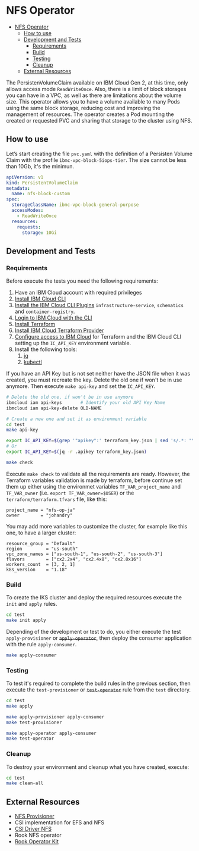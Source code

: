 # NFS Operator

- [NFS Operator](#nfs-operator)
  - [How to use](#how-to-use)
  - [Development and Tests](#development-and-tests)
    - [Requirements](#requirements)
    - [Build](#build)
    - [Testing](#testing)
    - [Cleanup](#cleanup)
  - [External Resources](#external-resources)

The PersistenVolumeClaim available on IBM Cloud Gen 2, at this time, only allows access mode `ReadWriteOnce`. Also, there is a limit of block storages you can have in a VPC, as well as there are limitations about the volume size. This operator allows you to have a volume available to many Pods using the same block storage, reducing cost and improving the management of resources. The operator creates a Pod mounting the created or requested PVC and sharing that storage to the cluster using NFS.

## How to use

Let’s start creating the file `pvc.yaml` with the definition of a Persisten Volume Claim with the profile `ibmc-vpc-block-5iops-tier`. The size cannot be less than 10Gb, it's the minimun.

```yaml
apiVersion: v1
kind: PersistentVolumeClaim
metadata:
  name: nfs-block-custom
spec:
  storageClassName: ibmc-vpc-block-general-purpose
  accessModes:
    - ReadWriteOnce
  resources:
    requests:
      storage: 10Gi
```

## Development and Tests

### Requirements

Before execute the tests you need the following requirements:

1. Have an IBM Cloud account with required privileges
2. [Install IBM Cloud CLI](https://ibm.github.io/cloud-enterprise-examples/iac/setup-environment#install-ibm-cloud-cli)
3. [Install the IBM Cloud CLI Plugins](https://ibm.github.io/cloud-enterprise-examples/iac/setup-environment#ibm-cloud-cli-plugins) `infrastructure-service`, `schematics` and `container-registry`.
4. [Login to IBM Cloud with the CLI](https://ibm.github.io/cloud-enterprise-examples/iac/setup-environment#login-to-ibm-cloud)
5. [Install Terraform](https://ibm.github.io/cloud-enterprise-examples/iac/setup-environment#install-terraform)
6. [Install IBM Cloud Terraform Provider](https://ibm.github.io/cloud-enterprise-examples/iac/setup-environment#configure-access-to-ibm-cloud)
7. [Configure access to IBM Cloud](https://ibm.github.io/cloud-enterprise-examples/iac/setup-environment#configure-access-to-ibm-cloud) for Terraform and the IBM Cloud CLI setting up the `IC_API_KEY` environment variable.
8. Install the following tools:
   1. [jq](https://stedolan.github.io/jq/download/)
   2. [kubectl](https://kubernetes.io/docs/tasks/tools/install-kubectl/)

If you have an API Key but is not set neither have the JSON file when it was created, you must recreate the key. Delete the old one if won't be in use anymore. Then execute `make api-key` and set the `IC_API_KEY`.

```bash
# Delete the old one, if won't be in use anymore
ibmcloud iam api-keys       # Identify your old API Key Name
ibmcloud iam api-key-delete OLD-NAME

# Create a new one and set it as environment variable
cd test
make api-key

export IC_API_KEY=$(grep '"apikey":' terraform_key.json | sed 's/.*: "\(.*\)".*/\1/')
# Or
export IC_API_KEY=$(jq -r .apikey terraform_key.json)

make check
```

Execute `make check` to validate all the requirements are ready. However, the Terraform variables validation is made by terraform, before continue set them up either using the environmet variables `TF_VAR_project_name` and `TF_VAR_owner` (i.e. `export TF_VAR_owner=$USER`) or the `terraform/terraform.tfvars` file, like this:

```hcl
project_name = "nfs-op-ja"
owner        = "johandry"
```

You may add more variables to customize the cluster, for example like this one, to have a larger cluster:

```hcl
resource_group = "Default"
region         = "us-south"
vpc_zone_names = ["us-south-1", "us-south-2", "us-south-3"]
flavors        = ["cx2.2x4", "cx2.4x8", "cx2.8x16"]
workers_count  = [3, 2, 1]
k8s_version    = "1.18"
```

### Build

To create the IKS cluster and deploy the required resources execute the `init` and `apply` rules.

```bash
cd test
make init apply
```

Depending of the development or test to do, you either execute the test `apply-provisioner` or ~~`apply-operator`~~, then deploy the consumer application with the rule `apply-consumer`.

```bash
make apply-consumer
```

### Testing

To test it's required to complete the build rules in the previous section, then execute the `test-provisioner` or ~~`test-operator`~~ rule from the `test` directory.

```bash
cd test
make apply
```

```bash
make apply-provisioner apply-consumer
make test-provisioner
```

```bash
make apply-operator apply-consumer
make test-operator
```

### Cleanup

To destroy your environment and cleanup what you have created, execute:

```bash
cd test
make clean-all
```

## External Resources

- [NFS Provisioner](https://github.com/kubernetes-incubator/external-storage/tree/master/nfs)
- CSI implementation for EFS and NFS
- [CSI Driver NFS](https://github.com/kubernetes-csi/csi-driver-nfs)
- Rook NFS operator
- [Rook Operator Kit](https://github.com/rook/operator-kit)
